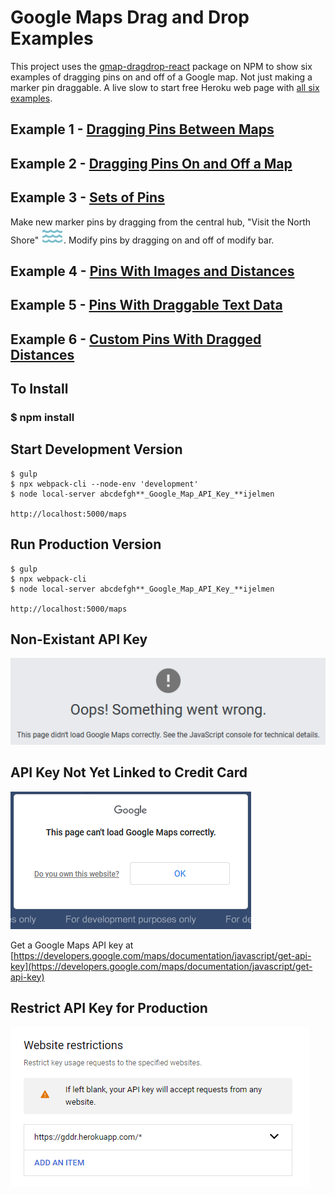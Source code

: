 # Google Maps Drag and Drop Examples

This project uses the [gmap-dragdrop-react](https://www.npmjs.com/package/gmap-dragdrop-react) package on NPM to show six examples of dragging pins on and off of a Google map. Not just making a marker pin draggable. A live slow to start free Heroku web page with [all six examples](https://gddr.herokuapp.com/maps).

## Example 1 - [Dragging Pins Between Maps](https://gddr.herokuapp.com/dynamic)

## Example 2 - [Dragging Pins On and Off a Map](https://gddr.herokuapp.com/malls)

## Example 3 - [Sets of Pins](https://gddr.herokuapp.com/activities)

Make new marker pins by dragging from the central hub, "Visit the North Shore" ![waves picture](public/images/north_shore_water.png). Modify pins by dragging on and off of modify bar.

## Example 4 - [Pins With Images and Distances](https://gddr.herokuapp.com/hikes)

## Example 5 - [Pins With Draggable Text Data](https://gddr.herokuapp.com/simple)

## Example 6 - [Custom Pins With Dragged Distances](https://gddr.herokuapp.com/events)

## To Install

### $ npm install

## Start Development Version

```
$ gulp
$ npx webpack-cli --node-env 'development'
$ node local-server abcdefgh**_Google_Map_API_Key_**ijelmen

http://localhost:5000/maps
```

## Run Production Version

```
$ gulp
$ npx webpack-cli
$ node local-server abcdefgh**_Google_Map_API_Key_**ijelmen

http://localhost:5000/maps
```

## Non-Existant API Key

![google maps image when bad api key](public/images/bad-api-key.png)

## API Key Not Yet Linked to Credit Card

![For developers only](public/images/for_dev_only.png)

Get a Google Maps API key at [https://developers.google.com/maps/documentation/javascript/get-api-key](https://developers.google.com/maps/documentation/javascript/get-api-key)

## Restrict API Key for Production

![API restrictions](public/images/website-restrictions.png)
